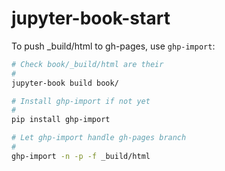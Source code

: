 # jupyter-book-start

To push \_build/html to gh-pages, use `ghp-import`:

```bash
# Check book/_build/html are their
#
jupyter-book build book/
```

```bash
# Install ghp-import if not yet
#
pip install ghp-import
```

```bash
# Let ghp-import handle gh-pages branch
#
ghp-import -n -p -f _build/html
```

